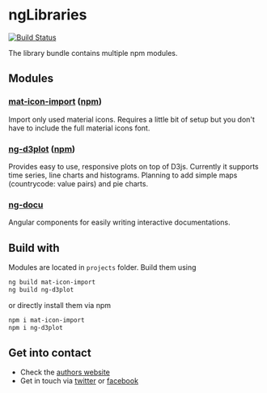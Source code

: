 # ngLibraries

[![Build Status](https://travis-ci.org/ngfelixl/ng-libraries.svg?branch=master)](https://travis-ci.org/ngfelixl/ng-libraries)

The library bundle contains multiple npm modules.

## Modules

### [mat-icon-import](https://github.com/ngfelixl/ng-libraries/tree/master/projects/mat-icon-import) ([npm](https://www.npmjs.com/package/mat-icon-import))

Import only used material icons. Requires a little bit of setup but you don't have to
include the full material icons font.

### [ng-d3plot](https://github.com/ngfelixl/ng-libraries/tree/master/projects/ng-d3plot) ([npm](https://www.npmjs.com/package/ng-d3plot))

Provides easy to use, responsive plots on top of D3js. Currently it supports time series, line charts
and histograms. Planning to add simple maps (countrycode: value pairs) and pie charts.

### [ng-docu](https://github.com/ngfelixl/ng-libraries/tree/master/projects/ng-docu)

Angular components for easily writing interactive documentations.

## Build with

Modules are located in `projects` folder. Build them using

```sh
ng build mat-icon-import
ng build ng-d3plot
```

or directly install them via npm

```sh
npm i mat-icon-import
npm i ng-d3plot
```

## Get into contact

- Check the [authors website](https://felixlemke.com)
- Get in touch via [twitter](https://twitter.com/ngfelixl) or [facebook](https://www.facebook.com/ngfelixlemke/)